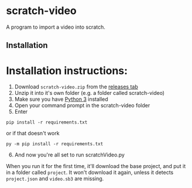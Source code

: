 # scratch-video
A program to import a video into scratch.

## Installation

# Installation instructions:

1. Download `scratch-video.zip` from the [releases tab](https://github.com/ego-lay-atman-bay/scratch-video/releases)
2. Unzip it into it's own folder (e.g. a folder called scratch-video)
3. Make sure you have [Python 3](https://www.python.org/downloads/) installed
4. Open your command prompt in the scratch-video folder
5. Enter
```
pip install -r requirements.txt
```
or if that doesn't work 
```
py -m pip install -r requirements.txt
```
6. And now you're all set to run scratchVideo.py

When you run it for the first time, it'll download the base project, and put it in a folder called `project`. It won't download it again, unless it detects `project.json` and `video.sb3` are missing.